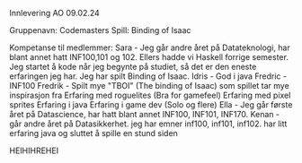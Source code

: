 Innlevering AO 09.02.24

Gruppenavn: Codemasters
Spill: Binding of Isaac

Kompetanse til medlemmer:
Sara - Jeg går andre året på Datateknologi, har blant annet hatt INF100,101 og 102. Ellers hadde vi Haskell forrige semester. Jeg startet å kode når jeg begynte på studiet, så det er den eneste erfaringen jeg har. Jeg har spilt Binding of Isaac. 
Idris - God i java
Fredric - INF100
Fredrik - 
Spilt mye "TBOI" (The binding of Isaac) som spillet tar mye inspirasjon fra
Erfaring med roguelites (Bra for gamefeel)
Erfaring med pixel sprites
Erfaring i java
Erfaring i game dev (Solo og flere)
Ella - Jeg går første året på Datascience, har hatt blant annet INF100, INF101, INF170.
Kenan - går andre året på Datasikkerhet. jeg har emner inf100, inf101, inf102. har litt erfaring java og sluttet å spille en stund siden

HEIHIHREHEI

